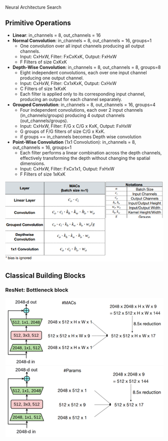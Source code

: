 Neural Architecture Search


## Primitive Operations

- **Linear**: in_channels  = 8,  out_channels  = 16
-  **Normal Convolution**:  in_channels  = 8,  out_channels  = 16, groups=1
    - One convolution over all input channels producing all output channels.
    - Input: CxHxW, Filter: FxCxKxK, Output: FxHxW 
    - F Filters of size CxKxK
- **Depth-Wise Convolution**:  in_channels  = 8,  out_channels  = 8, groups=8 
    - Eight independent convolutions, each over one input channel producing one output channel.
    - Input: CxHxW, Filter: Cx1xKxK, Output: CxHxW
    - C Filters of size 1xKxK
    - Each filter is applied only to its corresponding input channel, producing an output for each channel separately.
- **Grouped Convolution**:  in_channels  = 8,  out_channels  = 16, groups=4
    - Four independent convolutions, each over 2 input channels (in_channels/groups) producing 4 output channels (out_channels/groups).
    - Input: CxHxW, Filter: F/G x C/G x KxK, Output: FxHxW
    - G groups of F/G filters of size C/G x KxK.
    - if groups == in_channels becomes Depth wise convolution
- **Point-Wise Convolution** (1x1 Convolution): in_channels  = 8,  out_channels  = 16, groups=1
	- Each filter performs a linear combination across the depth channels, effectively transforming the depth without changing the spatial dimensions.
	- Input: CxHxW, Filter: FxCx1x1, Output: FxHxW
    - F Filters of size 1xKxK
	


![](attachments/Pasted%20image%2020240706085357.png)


## Classical Building Blocks

### ResNet: Bottleneck block

![](attachments/Pasted%20image%2020240706091811.png)
![](attachments/Pasted%20image%2020240706091833.png)



